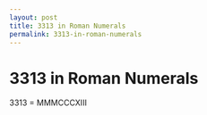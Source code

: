```yaml
---
layout: post
title: 3313 in Roman Numerals
permalink: 3313-in-roman-numerals
---
```


# 3313 in Roman Numerals

3313 = MMMCCCXIII
